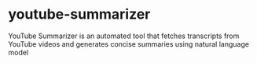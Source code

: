 # youtube-summarizer
YouTube Summarizer is an automated tool that fetches transcripts from YouTube videos and generates concise summaries using natural language model
